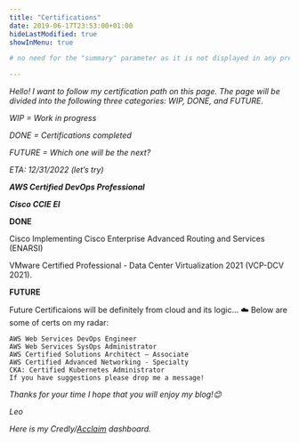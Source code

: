 ```yaml
---
title: "Certifications"
date: 2019-06-17T23:53:00+01:00
hideLastModified: true
showInMenu: true

# no need for the "summary" parameter as it is not displayed in any previews

---
```





*Hello! I want to follow my certification path on this page. 
The page will be divided into the following three categories: WIP, DONE, and FUTURE.* 

*WIP = Work in progress*

*DONE = Certifications completed*

*FUTURE = Which one will be the next?*


*ETA: 12/31/2022 (let’s try)*
 
             
***AWS Certified DevOps Professional***

***Cisco CCIE EI***

**DONE**



Cisco Implementing Cisco Enterprise Advanced Routing and Services (ENARSI) 

VMware Certified Professional - Data Center Virtualization 2021 (VCP-DCV 2021).


**FUTURE**

Future Certificaions will be definitely from cloud and its logic… ☁️ Below are some of certs on my radar:


    AWS Web Services DevOps Engineer
	AWS Web Services SysOps Administrator
    AWS Certified Solutions Architect – Associate
    AWS Certified Advanced Networking - Specialty
    CKA: Certified Kubernetes Administrator
    If you have suggestions please drop me a message!

*Thanks for your time I hope that you will enjoy my blog!😊*

*Leo*

*Here is my Credly/[Acclaim](https://www.credly.com/earner/earned) dashboard.*


 
